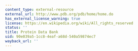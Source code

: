 ```yaml
---
content_type: external-resource
external_url: http://www.pdb.org/pdb/home/home.do
has_external_license_warning: true
license: https://en.wikipedia.org/wiki/All_rights_reserved
status: ''
title: Protein Data Bank
uid: 90e039a5-1cc8-4eaf-a68d-540a59874ec7
wayback_url: ''
---
```

